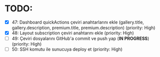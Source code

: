 # TODO:

- [x] 47: Dashboard quickActions çeviri anahtarlarını ekle (gallery.title, gallery.description, premium.title, premium.description) (priority: High)
- [x] 48: Layout subscription çeviri anahtarını ekle (priority: High)
- [ ] 49: Çeviri dosyalarını GitHub'a commit ve push yap (**IN PROGRESS**) (priority: High)
- [ ] 50: SSH komutu ile sunucuya deploy et (priority: High)
